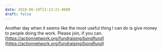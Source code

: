```yaml
---
date: 2018-06-18T13:13:21-0600
draft: false
---
```


Another day when it seems like the most useful thing I can do is give money to people doing the work. Please join, if you can. [https://actionnetwork.org/fundraising/bondfund](https://actionnetwork.org/fundraising/bondfund)

